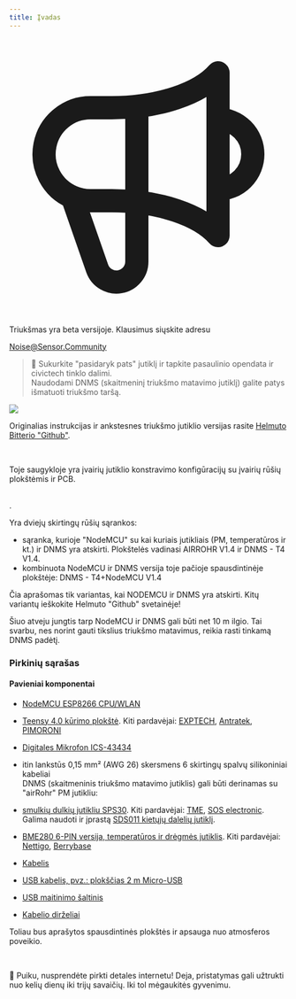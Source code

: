 ```yaml
---
title: Įvadas
---
```




  <div class="max-w-screen-xl mx-auto pb-5">
    <div class="p-2 rounded-lg bg-indigo-100 shadow-lg sm:p-3">
    <div class="flex items-center">
          <span class="p-2 rounded-lg bg-indigo-500">
            <svg class="h-8 w-8 text-white" fill="none" viewBox="0 0 24 24" stroke="currentColor">
              <path stroke-linecap="round" stroke-linejoin="round" stroke-width="2" d="M11 5.882V19.24a1.76 1.76 0 01-3.417.592l-2.147-6.15M18 13a3 3 0 100-6M5.436 13.683A4.001 4.001 0 017 6h1.832c4.1 0 7.625-1.234 9.168-3v14c-1.543-1.766-5.067-3-9.168-3H7a3.988 3.988 0 01-1.564-.317z" />
            </svg>
          </span>
        <div class="flex-wrap flex">
          <p class="pt-1 text-indigo-700 font-medium">
              Triukšmas yra beta versijoje. Klausimus siųskite adresu</p>
        <a href="mailto:Noise@Sensor.Community" class="ml-1 font-medium underline text-white hover:text-yellow-600">
                Noise@Sensor.Community</a>
        </div>
    </div>
  </div>
</div>


> 🚧 Sukurkite "pasidaryk pats" jutiklį ir tapkite pasaulinio opendata ir civictech tinklo dalimi. <br> Naudodami DNMS (skaitmeninį triukšmo matavimo jutiklį) galite patys išmatuoti triukšmo taršą.

<img src="../docs/dnms/dnms-noise-measuring-sensor-kit.jpg" style="display: block; margin: 1em 0" loading="lazy"/>


Originalias instrukcijas ir ankstesnes triukšmo jutiklio versijas rasite [Helmuto Bitterio "Github"](https://github.com/hbitter/DNMS/tree/master/Manual).

<br>

Toje saugykloje yra įvairių jutiklio konstravimo konfigūracijų su įvairių rūšių plokštėmis ir PCB.

<br>.

Yra dviejų skirtingų rūšių sąrankos:

* sąranka, kurioje "NodeMCU" su kai kuriais jutikliais (PM, temperatūros ir kt.) ir DNMS yra atskirti. Plokštelės vadinasi AIRROHR V1.4 ir DNMS - T4 V1.4.
* kombinuota NodeMCU ir DNMS versija toje pačioje spausdintinėje plokštėje: DNMS - T4+NodeMCU V1.4

Čia aprašomas tik variantas, kai NODEMCU ir DNMS yra atskirti. Kitų variantų ieškokite Helmuto "Github" svetainėje!

Šiuo atveju jungtis tarp NodeMCU ir DNMS gali būti net 10 m ilgio. Tai svarbu, nes norint gauti tikslius triukšmo matavimus, reikia rasti tinkamą DNMS padėtį.

### Pirkinių sąrašas

#### Pavieniai komponentai
* [NodeMCU ESP8266 CPU/WLAN](https://www.aliexpress.com/wholesale?groupsort=1&SortType=price_asc&SearchText=nodemcu+v3+esp8266+ch340)
* [Teensy 4.0 kūrimo plokštė](https://www.pjrc.com/store/teensy40.html). Kiti pardavėjai: [EXPTECH](https://www.exp-tech.de/plattformen/teensy/9596/teensy-4.0-development-board), [Antratek](https://www.antratek.de/teensy-4-0), [PIMORONI](https://shop.pimoroni.com/products/teensy-4-0-development-board)
* [Digitales Mikrofon ICS-43434](https://www.tindie.com/products/onehorse/ics43434-i2s-digital-microphone/)
* itin lankstūs 0,15 mm² (AWG 26) skersmens 6 skirtingų spalvų silikoniniai kabeliai
  <br>
  DNMS (skaitmeninis triukšmo matavimo jutiklis) gali būti derinamas su "airRohr" PM jutikliu:

* [smulkių dulkių jutikliu SPS30](https://www.sparkfun.com/products/15103). Kiti pardavėjai: [TME](https://www.tme.eu/de/details/sps30/gassensoren/sensirion/1-101638-10/?brutto=1), [SOS electronic](https://www.soselectronic.de/products/sensirion/sps30-2-304234). Galima naudoti ir įprastą [SDS011 kietųjų dalelių jutiklį](https://de.aliexpress.com/wholesale?catId=0&initiative_id=AS_20200813122806&SearchText=sds011).
* [BME280 6-PIN versija, temperatūros ir drėgmės jutiklis](https://www.aliexpress.com/wholesale?catId=0&initiative_id=SB_20200308040440&SearchText=bme280+-5V+%2B3,3V). Kiti pardavėjai: [Nettigo](https://nettigo.eu/products/module-pressure-humidity-and-temperature-sensor-bosch-bme280), [Berrybase](https://www.berrybase.de/sensoren-module/feuchtigkeit/gy-bme280-breakout-board-3in1-sensor-f-252-r-temperatur-luftfeuchtigkeit-und-luftdruck?c=92)
* [Kabelis](http://www.aliexpress.com/wholesale?groupsort=1&SortType=price_asc&SearchText=Dupont+kabelys+20cm+vyriškas-vyriškas)
* [USB kabelis, pvz.: plokščias 2 m Micro-USB](https://www.aliexpress.com/wholesale?catId=0&initiative_id=SB_20200308040708&SearchText=micro+usb+plokščias+kabelys+2m)
* [USB maitinimo šaltinis](https://www.aliexpress.com/wholesale?catId=0&initiative_id=SB_20200308040834&SearchText=single+mikro+usb+eu+maitinimo+šaltinis)
* [Kabelio dirželiai](https://www.aliexpress.com/wholesale?catId=0&initiative_id=SB_20200308040852&SearchText=cable+dirželiai)

Toliau bus aprašytos spausdintinės plokštės ir apsauga nuo atmosferos poveikio.

<br>

🙌 Puiku, nusprendėte pirkti detales internetu!
Deja, pristatymas gali užtrukti nuo kelių dienų iki trijų savaičių.
Iki tol mėgaukitės gyvenimu️.
